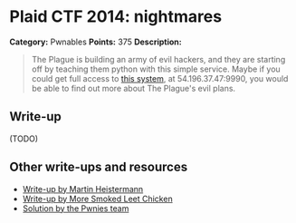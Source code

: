 # Plaid CTF 2014: __nightmares__

**Category:** Pwnables
**Points:** 375
**Description:**

> The Plague is building an army of evil hackers, and they are starting off by teaching them python with this simple service. Maybe if you could get full access to [this system](__nightmares__-0873934805b8f0c0c38eeae6db5fc1e8.tar.bz2), at 54.196.37.47:9990, you would be able to find out more about The Plague's evil plans.

## Write-up

(TODO)

## Other write-ups and resources

* [Write-up by Martin Heistermann](http://blog.mheistermann.de/2014/04/14/plaidctf-2014-nightmares-pwnables-375-writeup/)
* [Write-up by More Smoked Leet Chicken](http://mslc.ctf.su/wp/plaidctf-2014-__nightmares__-writeup/)
* [Solution by the Pwnies team](https://gist.github.com/IdolfHatler/8ba6f93472b3834d00c7)
